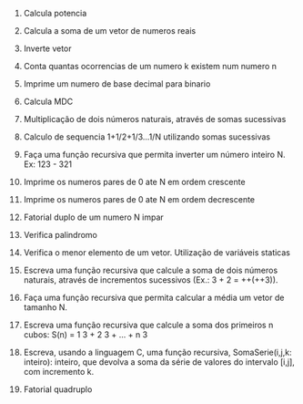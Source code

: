 1) Calcula potencia

2) Calcula a soma de um vetor de numeros reais

3) Inverte vetor

4) Conta quantas ocorrencias de um numero k existem num numero n

5) Imprime um numero de base decimal para binario

6) Calcula MDC

7) Multiplicação de dois números naturais, através de somas sucessivas

8) Calculo de sequencia 1+1/2+1/3...1/N utilizando somas sucessivas 

9) Faça uma função recursiva que permita inverter um número inteiro N. Ex: 123 - 321

10) Imprime os numeros pares de 0 ate N em ordem crescente

11) Imprime os numeros pares de 0 ate N em ordem decrescente

12) Fatorial duplo de um numero N impar

13) Verifica palindromo

14) Verifica o menor elemento de um vetor. Utilização de variáveis staticas

15) Escreva uma função recursiva que calcule a soma de dois números naturais, através de incrementos sucessivos (Ex.: 3 + 2 = ++(++3)).

16) Faça uma função recursiva que permita calcular a média um vetor de tamanho N.

17) Escreva uma função recursiva que calcule a soma dos primeiros n cubos: S(n) = 1 3 + 2 3 + ... + n 3

18) Escreva, usando a linguagem C, uma função recursiva, SomaSerie(i,j,k: inteiro): inteiro, que devolva a soma da série de valores do intervalo [i,j], com incremento k.

19) Fatorial quadruplo
